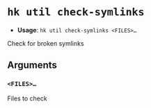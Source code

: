 # `hk util check-symlinks`

- **Usage**: `hk util check-symlinks <FILES>…`

Check for broken symlinks

## Arguments

### `<FILES>…`

Files to check
